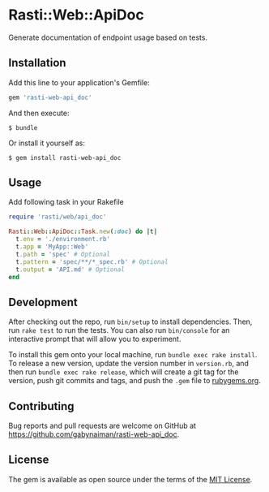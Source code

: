 # Rasti::Web::ApiDoc

Generate documentation of endpoint usage based on tests.

## Installation

Add this line to your application's Gemfile:

```ruby
gem 'rasti-web-api_doc'
```

And then execute:

    $ bundle

Or install it yourself as:

    $ gem install rasti-web-api_doc

## Usage

Add following task in your Rakefile

```ruby
require 'rasti/web/api_doc'

Rasti::Web::ApiDoc::Task.new(:doc) do |t|
  t.env = './environment.rb'
  t.app = 'MyApp::Web'
  t.path = 'spec' # Optional
  t.pattern = 'spec/**/*_spec.rb' # Optional
  t.output = 'API.md' # Optional
end
```

## Development

After checking out the repo, run `bin/setup` to install dependencies. Then, run `rake test` to run the tests. You can also run `bin/console` for an interactive prompt that will allow you to experiment.

To install this gem onto your local machine, run `bundle exec rake install`. To release a new version, update the version number in `version.rb`, and then run `bundle exec rake release`, which will create a git tag for the version, push git commits and tags, and push the `.gem` file to [rubygems.org](https://rubygems.org).

## Contributing

Bug reports and pull requests are welcome on GitHub at https://github.com/gabynaiman/rasti-web-api_doc.


## License

The gem is available as open source under the terms of the [MIT License](http://opensource.org/licenses/MIT).


